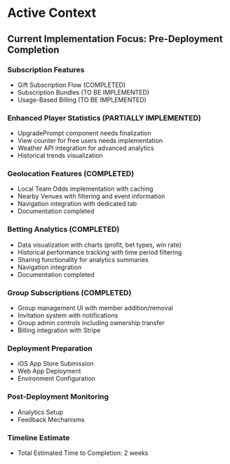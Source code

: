 # Active Context

## Current Implementation Focus: Pre-Deployment Completion

### Subscription Features
- Gift Subscription Flow (COMPLETED)
- Subscription Bundles (TO BE IMPLEMENTED)
- Usage-Based Billing (TO BE IMPLEMENTED)

### Enhanced Player Statistics (PARTIALLY IMPLEMENTED)
- UpgradePrompt component needs finalization
- View counter for free users needs implementation
- Weather API integration for advanced analytics
- Historical trends visualization

### Geolocation Features (COMPLETED)
- Local Team Odds implementation with caching
- Nearby Venues with filtering and event information
- Navigation integration with dedicated tab
- Documentation completed

### Betting Analytics (COMPLETED)
- Data visualization with charts (profit, bet types, win rate)
- Historical performance tracking with time period filtering
- Sharing functionality for analytics summaries
- Navigation integration
- Documentation completed

### Group Subscriptions (COMPLETED)
- Group management UI with member addition/removal
- Invitation system with notifications
- Group admin controls including ownership transfer
- Billing integration with Stripe

### Deployment Preparation
- iOS App Store Submission
- Web App Deployment
- Environment Configuration

### Post-Deployment Monitoring
- Analytics Setup
- Feedback Mechanisms

### Timeline Estimate
- Total Estimated Time to Completion: 2 weeks
